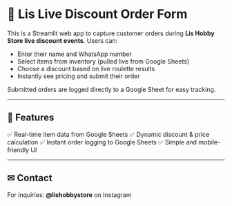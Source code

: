 # 🚀 Lis Live Discount Order Form

This is a Streamlit web app to capture customer orders during **Lis Hobby Store live discount events**.
Users can:

* Enter their name and WhatsApp number
* Select items from inventory (pulled live from Google Sheets)
* Choose a discount based on live roulette results
* Instantly see pricing and submit their order

Submitted orders are logged directly to a Google Sheet for easy tracking.

---

## 🌟 Features

✅ Real-time item data from Google Sheets
✅ Dynamic discount & price calculation
✅ Instant order logging to Google Sheets
✅ Simple and mobile-friendly UI

---

## ✉ Contact

For inquiries: **@lishobbystore** on Instagram
